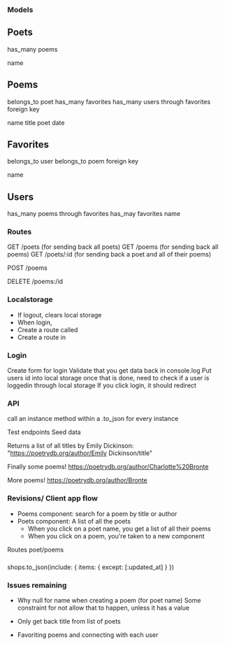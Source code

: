 ### Models

Poets
----
has_many poems

name


Poems
---
belongs_to poet
has_many favorites
has_many users through favorites
foreign key

name
title
poet
date

Favorites
---
belongs_to user
belongs_to poem
foreign key

name

Users
---
has_many poems through favorites
has_may favorites
name


### Routes

GET /poets (for sending back all poets)
GET /poems (for sending back all poems)
GET /poets/:id (for sending back a poet and all of their poems)

POST /poems

DELETE /poems:/id


### Localstorage
- If logout, clears local storage
- When login, 
- Create a route called
- Create a route in 


### Login
Create form for login
Validate that you get data back in console.log
Put users id into local storage
once that is done, need to check if a user is loggedin through local storage
If you click login, it should redirect 


### API
call an instance method within a .to_json for every instance 

Test endpoints
Seed data

Returns a list of all titles by Emily Dickinson:
"https://poetrydb.org/author/Emily Dickinson/title"

Finally some poems!
https://poetrydb.org/author/Charlotte%20Bronte

More poems!
https://poetrydb.org/author/Bronte


### Revisions/ Client app flow
- Poems component: search for a poem by title or author
- Poets component: A list of all the poets
    - When you click on a poet name, you get a list of all their poems
    - When you click on a poem, you're taken to a new component 

Routes
poet/poems

###
shops.to_json(include: {
      items: { 
        except: [:updated_at]
      }
    })





### Issues remaining
- Why null for name when creating a poem (for poet name)
Some constraint for not allow that to happen, unless it has a value

- Only get back title from list of poets

- Favoriting poems and connecting with each user



